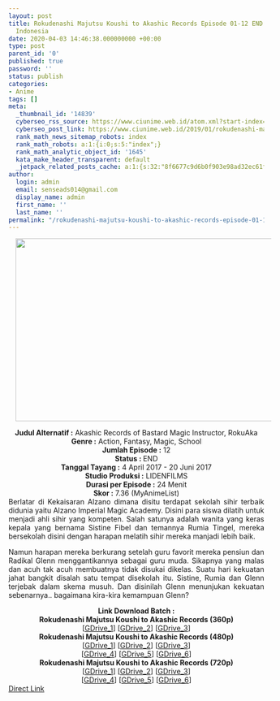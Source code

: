 ```yaml
---
layout: post
title: Rokudenashi Majutsu Koushi to Akashic Records Episode 01-12 END [Batch] Subtitle
  Indonesia
date: 2020-04-03 14:46:38.000000000 +00:00
type: post
parent_id: '0'
published: true
password: ''
status: publish
categories:
- Anime
tags: []
meta:
  _thumbnail_id: '14839'
  cyberseo_rss_source: https://www.ciunime.web.id/atom.xml?start-index=751&max-results=150
  cyberseo_post_link: https://www.ciunime.web.id/2019/01/rokudenashi-majutsu-koushi-to-akashic.html
  rank_math_news_sitemap_robots: index
  rank_math_robots: a:1:{i:0;s:5:"index";}
  rank_math_analytic_object_id: '1645'
  kata_make_header_transparent: default
  _jetpack_related_posts_cache: a:1:{s:32:"8f6677c9d6b0f903e98ad32ec61f8deb";a:2:{s:7:"expires";i:1663074257;s:7:"payload";a:0:{}}}
author:
  login: admin
  email: senseads014@gmail.com
  display_name: admin
  first_name: ''
  last_name: ''
permalink: "/rokudenashi-majutsu-koushi-to-akashic-records-episode-01-12-end-batch-subtitle-indonesia/"
---
```

<div class="separator" style="clear: both; text-align: center;"><a href="https://4.bp.blogspot.com/-I3JRsUAbcWQ/XDpLJHD-InI/AAAAAAAAHU4/0DSgJeauibYGWFnyG-7ScxRX0BOrm6qDwCLcBGAs/s1600/Rokudenashi%2BMajutsu%2BKoushi%2Bto%2BAkashic%2BRecords.png" imageanchor="1" style="margin-left: 1em; margin-right: 1em;"><img border="0" data-original-height="720" data-original-width="1280" height="360" src="{{ site.baseurl }}/assets/2020/04/Rokudenashi%2BMajutsu%2BKoushi%2Bto%2BAkashic%2BRecords.png" width="640" /></a></div>
<p>
<div style="text-align: center;"><b>Judul Alternatif :</b> Akashic Records of Bastard Magic Instructor, RokuAka</div>
<div style="text-align: center;"><b><b>Genre :</b></b> Action, Fantasy, Magic, School</div>
<div style="text-align: center;"><b>Jumlah Episode :</b> 12<br /><b>Status :&nbsp;</b>END<br /><b>Tanggal Tayang :</b> 4 April 2017 - 20 Juni 2017<br /><b>Studio Produksi :</b> LIDENFILMS<br /><b>Durasi per Episode :</b>&nbsp;24 Menit</div>
<div style="text-align: center;"><b>Skor :</b> 7.36 (MyAnimeList)</div>
<div style="text-align: center;"></div>
<div style="text-align: justify;">Berlatar di Kekaisaran Alzano dimana disitu terdapat sekolah sihir terbaik didunia yaitu Alzano Imperial Magic Academy. Disini para siswa dilatih untuk menjadi ahli sihir yang kompeten. Salah satunya adalah wanita yang keras kepala yang bernama Sistine Fibel dan temannya Rumia Tingel, mereka bersekolah disini dengan harapan melatih sihir mereka manjadi lebih baik.</p>
<p>Namun harapan mereka berkurang setelah guru favorit mereka pensiun dan Radikal Glenn menggantikannya sebagai guru muda. Sikapnya yang malas dan acuh tak acuh membuatnya tidak disukai dikelas. Suatu hari kekuatan jahat bangkit disalah satu tempat disekolah itu. Sistine, Rumia dan Glenn terjebak dalam skema musuh. Dan disinilah Glenn menunjukan kekuatan sebenarnya.. bagaimana kira-kira kemampuan Glenn?</p></div>
<div style="text-align: justify;"></div>
<div style="text-align: justify;"></div>
<div style="text-align: center;"><b>Link Download Batch :</b></div>
<div style="text-align: center;">
<div style="text-align: center;">
<div style="text-align: center;"><b>Rokudenashi Majutsu Koushi to Akashic Records (360p)</b></div>
<div style="text-align: center;">[<a href="https://drive.google.com/uc?id=1lTiDD_Kqhn6fZ2tl6ZWls97GWZ-XyaG7" target="_blank" rel="noopener">GDrive_1</a>] [<a href="https://drive.google.com/uc?id=1rzj9WAoXu3L-QJHaAoL29UKTnVVwGL_4" target="_blank" rel="noopener">GDrive_2</a>] [<a href="https://drive.google.com/uc?id=1TbhcJNhH5XIUSBAdhAjs1KRXEmkhuJ1D" target="_blank" rel="noopener">GDrive_3</a>]</div>
<div style="text-align: center;"></div>
<div style="text-align: center;"><b>Rokudenashi Majutsu Koushi to Akashic Records (480p)</b><br />[<a href="https://drive.google.com/uc?id=194nLIo8D7_L3KJF-KEbjFuGU8rb0ekQ5" target="_blank" rel="noopener">GDrive_1</a>] [<a href="https://drive.google.com/uc?id=1TOeSFcKRxK6nIOmiwK5Rz3DVleytqYrb" target="_blank" rel="noopener">GDrive_2</a>] [<a href="https://drive.google.com/uc?id=1g_SShKMyo_2ii8XdE-xq-3k6lou3mndD" target="_blank" rel="noopener">GDrive_3</a>]<br />[<a href="https://drive.google.com/uc?id=1vkmNJTI3J03o0iroQDpYFvZiH0P2CLHE" target="_blank" rel="noopener">GDrive_4</a>] [<a href="https://drive.google.com/uc?id=1MMh7HyZtT6g-OvkvmonAqn9MRyRFkvPn" target="_blank" rel="noopener">GDrive_5</a>] [<a href="https://drive.google.com/uc?id=1It-r6rFUjuJJuAdjNl80SxDdSo1QGhui" target="_blank" rel="noopener">GDrive_6</a>]</div>
<div style="text-align: center;"><b>Rokudenashi Majutsu Koushi to Akashic Records (720p)</b><br />[<a href="https://drive.google.com/uc?id=197Vuya-zk74YxEOnRnixatbtGlV84CjD" target="_blank" rel="noopener">GDrive_1</a>] [<a href="https://drive.google.com/uc?id=1UbhRU4PDFgNhc2PK5VHvblqsxeWbAPhD" target="_blank" rel="noopener">GDrive_2</a>] [<a href="https://drive.google.com/uc?id=1cmK5mNSOWe9s1x-R1VfiOoSt-3YQLQl3" target="_blank" rel="noopener">GDrive_3</a>]<br />[<a href="https://drive.google.com/uc?id=1Tle49M4hmWNGMdXkzmw0xNaxHB9E5_LL" target="_blank" rel="noopener">GDrive_4</a>] [<a href="https://drive.google.com/uc?id=1utoKnGioBTWLVnax0WAQdbs8ZbGtblJM" target="_blank" rel="noopener">GDrive_5</a>] [<a href="https://drive.google.com/uc?id=1k7IDvv-91eMv_Pi6XNPFYGGml7R40A-R" target="_blank" rel="noopener">GDrive_6</a>]</div>
</div>
<div style="text-align: center;"></div>
</div>
<link rel="stylesheet" href="https://cdnjs.cloudflare.com/ajax/libs/font-awesome/4.7.0/css/font-awesome.min.css" />
<div class="divbtn"> <a href="https://handymansurrender.com/fihup8buzv?key=94550f7ce39444073321dde3b8782f97" class="btn"><i class="fa fa-download"></i> Direct Link</a> </div>
